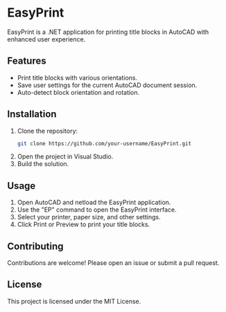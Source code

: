 # EasyPrint

EasyPrint is a .NET application for printing title blocks in AutoCAD with enhanced user experience.

## Features
- Print title blocks with various orientations.
- Save user settings for the current AutoCAD document session.
- Auto-detect block orientation and rotation.

## Installation
1. Clone the repository:
   ```bash
   git clone https://github.com/your-username/EasyPrint.git
2. Open the project in Visual Studio.
3. Build the solution.

## Usage
1. Open AutoCAD and netload the EasyPrint application.
2. Use the "EP" command to open the EasyPrint interface.
3. Select your printer, paper size, and other settings.
4. Click Print or Preview to print your title blocks.

## Contributing
Contributions are welcome! Please open an issue or submit a pull request.

## License
This project is licensed under the MIT License.
